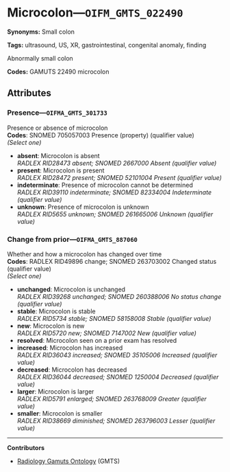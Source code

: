# Microcolon—`OIFM_GMTS_022490`

**Synonyms:** Small colon

**Tags:** ultrasound, US, XR, gastrointestinal, congenital anomaly, finding

Abnormally small colon

**Codes:** GAMUTS 22490 microcolon

## Attributes

### Presence—`OIFMA_GMTS_301733`

Presence or absence of microcolon  
**Codes**: SNOMED 705057003 Presence (property) (qualifier value)  
*(Select one)*

- **absent**: Microcolon is absent  
_RADLEX RID28473 absent; SNOMED 2667000 Absent (qualifier value)_
- **present**: Microcolon is present  
_RADLEX RID28472 present; SNOMED 52101004 Present (qualifier value)_
- **indeterminate**: Presence of microcolon cannot be determined  
_RADLEX RID39110 indeterminate; SNOMED 82334004 Indeterminate (qualifier value)_
- **unknown**: Presence of microcolon is unknown  
_RADLEX RID5655 unknown; SNOMED 261665006 Unknown (qualifier value)_

### Change from prior—`OIFMA_GMTS_887060`

Whether and how a microcolon has changed over time  
**Codes**: RADLEX RID49896 change; SNOMED 263703002 Changed status (qualifier value)  
*(Select one)*

- **unchanged**: Microcolon is unchanged  
_RADLEX RID39268 unchanged; SNOMED 260388006 No status change (qualifier value)_
- **stable**: Microcolon is stable  
_RADLEX RID5734 stable; SNOMED 58158008 Stable (qualifier value)_
- **new**: Microcolon is new  
_RADLEX RID5720 new; SNOMED 7147002 New (qualifier value)_
- **resolved**: Microcolon seen on a prior exam has resolved  
- **increased**: Microcolon has increased  
_RADLEX RID36043 increased; SNOMED 35105006 Increased (qualifier value)_
- **decreased**: Microcolon has decreased  
_RADLEX RID36044 decreased; SNOMED 1250004 Decreased (qualifier value)_
- **larger**: Microcolon is larger  
_RADLEX RID5791 enlarged; SNOMED 263768009 Greater (qualifier value)_
- **smaller**: Microcolon is smaller  
_RADLEX RID38669 diminished; SNOMED 263796003 Lesser (qualifier value)_

---

**Contributors**

- [Radiology Gamuts Ontology](https://gamuts.net/) (GMTS)